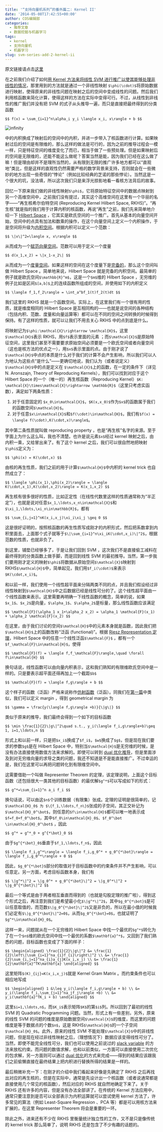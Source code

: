 ```yaml
---
title: '“支持向量机系列”的番外篇二: Kernel II'
date: '2014-05-08T17:42:55+00:00'
author: COS编辑部
categories:
  - 推荐文章
  - 数据挖掘与机器学习
tags:
  - kernel
  - 支持向量机
  - 机器学习
slug: svm-series-add-2-kernel-ii
---
```


原文链接请点击[这里](http://blog.pluskid.org/?p=723)

在之前我们介绍了如何[用 Kernel 方法来将线性 SVM 进行推广以使其能够处理非线性的情况](/2014/02/svm-series-3-kernel/)，那里用到的方法就是通过一个非线性映射 `$\phi(\cdot)$`将原始数据进行映射，使得原来的非线性问题在映射之后的空间中变成线性的问题。然后我们利用核函数来简化计算，使得这样的方法在实际中变得可行。不过，从线性到非线性的推广我们并没有把 SVM 的式子从头推导一遍，而只是直接把最终得到的分类函数

`$$
f(x) = \sum_{i=1}^n\alpha_i y_i \langle x_i, x\rangle + b
$$`

![infinity](https://cos.name/wp-content/uploads/2014/05/infinity.png) 

中的内积换成了映射后的空间中的内积，并进一步带入了核函数进行计算。如果映射过后的空间是有限维的，那么这样的做法是可行的，因为之前的推导过程会一模一样，只是特征空间的维度变化了而已，相当于做了一些预处理。但是如果映射后的空间是无限维的，还能不能这么做呢？答案当然是能，因为我们已经在这么做了嘛！但是理由却并不是理所当然的，从有限到无限的推广许多地方都可以“直观地”类比，但是这样的直观性仍然需要严格的数学背景来支持，否则就会在一些微妙的地方出现一些奇怪的“悖论”（例如比较经典的芝诺的那些悖论）。当然这是一个很大的坑，没法填，所以这次我们只是来浮光掠影地看一看核方法背后的故事。<!--more-->

回忆一下原来我们做的非线性映射`$\phi$`，它将原始特征空间中的数据点映射到另一个高维空间中，之前我们没有提过，其实这个高维空间在这里有一个华丽的名字——“再生核希尔伯特空间 (Reproducing Kernel Hilbert Space, RKHS)”。“再生核”就是指的我们用于计算内积的核函数，再说“再生”之前，我们先来简单地介绍一下 [Hilbert Space](http://en.wikipedia.org/wiki/Hilbert_space) ，它其实是欧氏空间的一个推广。首先从基本的向量空间开始，空间中的点具有加法和数乘的操作，在这个向量空间上定义一个内积操作，于是空间将升级为[内积空间](http://en.wikipedia.org/wiki/Inner_product_space)。根据内积可以定义一个范数：

`$$
\|x\|^2=\langle x, x\rangle
$$`

从而成为一个[赋范向量空间](http://en.wikipedia.org/wiki/Normed_space)。范数可以用于定义一个度量

`$$
d(x_1,x_2) = \|x_1-x_2\|
$$`

从而成为一个[度量空间](http://en.wikipedia.org/wiki/Metric_space)。如果这样的空间在这个度量下是[完备的](http://en.wikipedia.org/wiki/Complete_metric_space)，那么这个空间叫做 Hilbert Space 。简单地来说，Hilbert Space 就是完备的内积空间。最简单的例子就是欧氏空间`$\mathbb{R}^m$`，这是一个`$m$`维的 Hilbert Space ，无穷维的例子比如是区间`$[a,b]$`上的连续函数所组成的空间，并使用如下的内积定义

`$$
\langle f_1,f_2\rangle = \int_a^bf_1(t)f_2(t)dt
$$`

我们这里的 RKHS 就是一个函数空间。实际上，在这里我们有一个很有用的性质，就是维度相同的 Hilbert Space 是互相同构的——也就是说空间的各种结构（包括内积、范数、度量和向量运算等）都可以在不同的空间之间转换的时候得到保持。有了这样的性质，就可以让我们不用去关心 RKHS 中的点到底是什么。

将映射记为`$\phi:\mathcal{X}\rightarrow \mathcal{H}$`，这里`$\mathcal{H}$`表示 RKHS，用`$f$`表示里面的元素 ；而`$\mathcal{X}$`是原始特征空间，这里我们甚至不需要要求原始空间必须要是一个欧氏空间或者向量空间（这也是核方法的优点之一），用`$x$`表示里面的点。由于刚才说了`$\mathcal{H}$`中点的本质是什么对于我们的计算不会产生影响，所以我们可以人为地认为这些点“是什么”——更确切地说，我们认为（或者说定义）`$\mathcal{H}$`中的点是定义在 `$\mathcal{X}$`上的函数，在一定的条件下（详见 N. Aronszajn, Theory of Reproducing Kernels），我们可以找到对应于这个 Hilbert Space 的一个（唯一的）再生核函数（Reproducing Kernel）`$K: \mathcal{X}\times\mathcal{X}\rightarrow \mathbb{R}$`（这里只考虑实函数），满足如下两条性质：

  1. 对于任意固定的 `$x_0\in\mathcal{X}$`，`$K(x,x_0)$`作为`$x$`的函数属于我们的函数空间`$\mathcal{H}$`。
  1. 对于任意`$x\in\mathcal{X}$`和`$f(\cdot)\in\mathcal{H}$`，我们有`$f(x) = \langle f(\cdot),K(\cdot,x)\rangle$`。

其中第二条性质就叫做 reproducing property ，也是“再生核”名字的来源。至于字面上为什么这么叫，我也不清楚。也许是说元素`$x$`经过 kernel 映射之后，由内积一乘，又给冒出来了。有了这个 kernel 之后，我们可以很自然地把映射`$\phi$`定义为：

`$$
\phi(x) = K(\cdot,x)
$$`

由核的再生性质，我们之前的用于计算`$\mathcal{H}$`中内积的 kernel trick 也自然成立了：

`$$
\langle \phi(x_1),\phi(x_2)\rangle = \langle K(\cdot,x_1),K(\cdot,x_2)\rangle = K(x_1,x_2)
$$`

再生核有很多很好的性质，比如正定性（在线性代数里这样的性质通常称为“半正定”），也就是说对任意`$x_1,\ldots,x_n\in\mathcal{X}$`和 `$\xi_1,\ldots,\xi_n\in\mathbb{R}$`，都有

`$$
\sum_{i,j=1}^nK(x_i,x_j)\xi_i\xi_j \geq 0
$$`

这是很好证明的，按照核函数的再生性质写成刚才的内积形式，然后把系数拿到内积里面去，上面那个式子就等于`$\|\sum_{i=1}^n\xi_iK(\cdot,x_i)\|^2$`，根据范数的性质，也就非负了。

到这里，铺垫已经够多了，于是让我们回到 SVM ，这次我们不是直接偷工减料在最终得到的分类函数上做手脚，而是回到线性 SVM 的最初推导。当然，第一步我们要用刚才定义的映射`$\phi$`将数据从原始空间`$\mathcal{X}$`映射到 RKHS`$\mathcal{H}$`中，简单起见，我们用`$f_i(\cdot)$`来表示`$K(\cdot,x_i)$`。

和以前一样，我们使用一个线性超平面来分隔两类不同的点，并且我们假设经过非线性映射到`$\mathcal{H}$`中之后数据已经是线性可分的了。这个线性超平面由一个线性函数来表示。这里需要再明确一下线性函数的概念，简单的说，如果`$x_1$`、`$x_2$`是向量，`$\alpha_1$`、`$\alpha_2$`是标量，那么线性函数应该满足

`$$
\mathcal{F}(\alpha_1 x_1+\alpha_2 x_2) = \alpha_1 \mathcal{F}(x_1) + \alpha_2 \mathcal{F}(x_2)
$$`

在这里，由于我们讨论的空间`$\mathcal{H}$`中的元素本身就是函数，因此我们把`$\mathcal{H}$`上的函数改称“泛函 (functional)”。根据 [Riesz Representation 定理](http://en.wikipedia.org/wiki/Riesz_representation_theorem)，Hilbert Space 中的任意一个线性泛函`$\mathcal{F}$` ，都有一个`$f_\mathcal{F}\in\mathcal{H}$`，使得

`$$
\mathcal{F}(f) = \langle f,f_\mathcal{F}\rangle,\quad \forall f\in\mathcal{H}
$$`

换句话说，线性函数可以由向量内积表示，这和我们熟知的有限维欧氏空间中是一样的。只是要表示超平面还得再加上一个截距`$b$`

`$$
\mathcal{F}(f) = \langle f,g\rangle + b
$$`

这个样子的函数（泛函）严格来说称作[仿射函数](http://en.wikipedia.org/wiki/Affine_transformation)（泛函）。同我们在[第一篇](/2014/01/svm-series-maximum-margin-classifier/)中类似，我们可以定义 margin ，得到 geometrical margin 为

`$$
\gamma = \frac{y(\langle f,g\rangle +b)}{\|g\|}
$$`

类似于原来的推导，我们最终会得到一个如下的目标函数

`$$
\min \frac{1}{2}\|g\|^2\quad s.t., y_i(\langle f_i,g\rangle+b)\geq 1, i=1,\ldots,n
$$`

形式上和以前一样，只是把`$x_i$`换成了`$f_i$`，`$w$`换成了`$g$`，但是现在我们要求的参数`$g$`是在 Hilbert Space 中，特别当`$\mathcal{H}$`是无穷维的时候，是没有办法直接使用数值方法来求解的。即使可以转到 [dual 优化推导](/2014/01/svm-series-2-support-vector/)，但是里面涉及到对无穷维向量的求导之类的问题，我还不知道是不是能直接推广。不过幸运的是，我们在这里可以再把问题转化到有限维空间中。

这需要借助一个叫做 Representer Theorem 的定理，该定理说明，上面这个目标函数（还包括很大一类其他的目标函数）的最优解`$g^*$`可以写成如下的形式：

`$$
g^*=\sum_{i=1}^n a_i f_i
$$`

换句话说，可以由这`$n$`个训练数据（有限集）张成。定理的证明是很简单的，记`$\mathcal{H}_0$ 为 $\{f_1,\ldots,f_n\}$`张成的子空间，其正交补记为 `$\mathcal{H}_0^\bot$`，则任意的`$f\in\mathcal{H}$`都可以唯一地表示成`$f=f_0+f_0^\bot$`，其中`$f_0\in\mathcal{H}_0$`、`$f_0^\bot \in\mathcal{H}_0^\bot$` ，因此

`$$
g^* = g^*_0 + g^{*\bot}_0
$$`

由于`$g^{*\bot}_0$`垂直于`$f_1,\ldots,f_n$`，因此

`$$
\langle f_i,g^*\rangle = \langle f_i,g_0^* + g_0^{*\bot}\rangle = \langle f_i,g_0^*\rangle + 0
$$`

因此，`$g_0^{*\bot}$`部分的取值对于目标函数中的约束条件并不产生影响，可以任意定。另一方面，考虑目标函数本身，我们有

`$$
\|g^*\|^2 = \|g_0^* + g_0^{*\bot}\|^2 = \|g_0^*\|^2 + \|g_0^{*\bot}\|^2
$$`

最后一个等式是由于两者相互垂直而得到的（也就是勾股定理的推广啦），得到这个形式之后，再注意到我们是希望最小化`$\|g^*\|^2$`，其中`$g_0^{*\bot}$`是可以任意取值的，而范数`$\|g_0^{*\bot}\|^2$`又是非负的，所以在最小值的时候我们必定有`$\|g_0^{*\bot}\|^2=0$`，从而`$g_0^{*\bot}=0$`，也就证明了 `$g^*\in\mathcal{H}_0$`。

这样一来，问题就从在一个无穷维的 Hilbert Space 中找一个最优的`$g^*$`转化为了在一个`$n$`维的欧氏空间中找一个最优的系数`$\mathbf{a}^*$`，又回到了我们熟悉的问题，目标函数也变成了下面的样子：

`$$
\begin{aligned}
\frac{1}{2}\|g\|^2 &= \frac{1}{2}\left\|\sum_{i=1}^na_{i}f_{i}\right\|^2 \\
&= \frac{1}{2}\sum_{i,j=1}^na_{i}a_{j}K(x_i,x_j) \\
&= \frac{1}{2}\mathbf{a}^TK\mathbf{a}
\end{aligned}
$$`

这里矩阵`$(K)_{ij}=K(x_i,x_j)$`就是 Kernel Gram Matrix 。而约束条件也可以相应地写成

`$$
\begin{aligned}
1 &\leq y_i(\langle f_i,g\rangle + b) \\
&= y_i(\langle f_i,\sum_{j=1}^na_jf_j\rangle +b) \\
&= y_i(\mathbf{a}^TK_i + b)
\end{aligned}
$$`

这里`$i=1,\ldots,n$`，而`$K_i$`表示矩阵`$K$`的第`$i$`列。所以回到了最初的线性 SVM 的 Quadratic Programming 问题。当然，形式上有一些差别，另外，原来的线性 SVM 的问题的维度是原始数据空间`$\mathcal{X}$`的维度，而这里的问题维度是等于数据点的个数`$n$`，这是 RKHS`$\mathcal{H}$`的一个子空间`$\mathcal{H}_0$`。此外，原来的线性 SVM 不能处理`$\mathcal{X}$`中的非线性问题，但是现在经过非线性映射之后，（理想情况下）数据应该变得线性可分了。当然，即使不能完全线性可分，我们也可以使用之前说过的 [slack variable](/2014/02/svm-series-4-support-vector/) 的方法来放松约束。而问题的数值求解，也和以前类似，一方面可以直接使用二次优化的包求解，另一方面则可以通过 [dual 优化](/2014/01/svm-series-2-support-vector/)的方式来完成——得到的结果应该跟我们之前偷懒直接在最终结果上把内积进行替换所得的结果是一样的。

最后稍微补充一下：在刚才的介绍中我们看起来好像是先确定了 RKHS 之后再找出对应的再生核的，但是在实际中，通常是先设计出一个核函数（或者说通常都是直接使用几个常见的核函数），然后对应的 RKHS 就自然地确定下来了。关于 RKHS 还有许多的内容，但是没有办法全部讲了。在传统的 Kernel 方法应用中，通常只要注意到是否可以全部表示为内积运算就可以尝试使用 kernel 方法了，许多常见的算法（例如 Least-Square Regression 、PCA 等）都是可以用核方法来扩展的，在这里 Representer Theorem 将会是重要的一环。

除此之外，进来还有不少在 RKHS 里衡量统计独立性的工作，又不是只是像传统的 kernel trick 那么简单了，说明 RKHS 还是包含了不少有趣的话题的。

